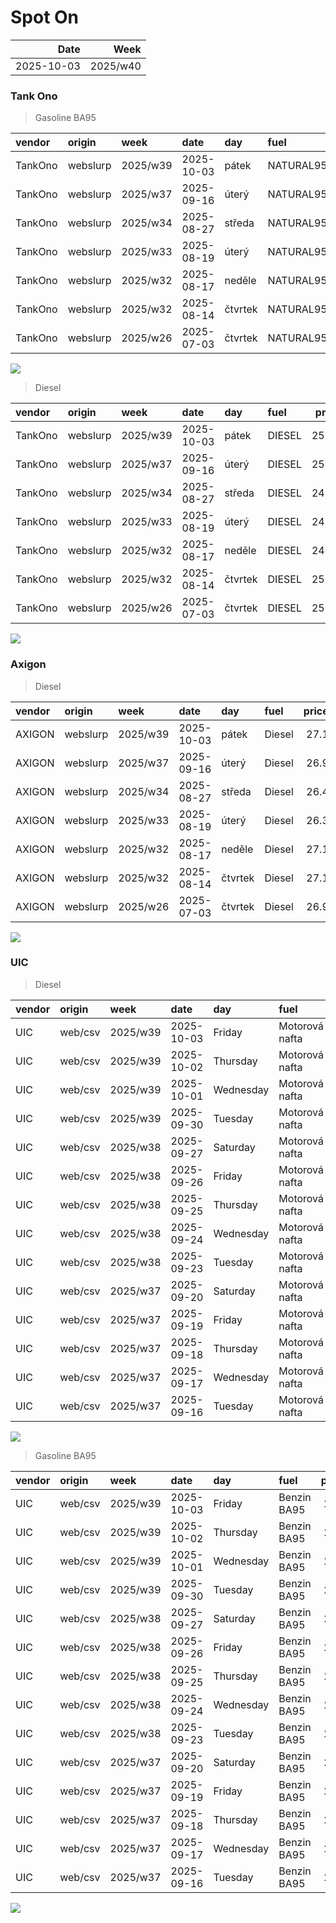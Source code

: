 Spot On
================

|       Date |     Week |
|-----------:|---------:|
| 2025-10-03 | 2025/w40 |

### Tank Ono

> Gasoline BA95

| vendor  | origin   | week     | date       | day     | fuel      | price | PriceVAT |
|:--------|:---------|:---------|:-----------|:--------|:----------|------:|---------:|
| TankOno | webslurp | 2025/w39 | 2025-10-03 | pátek   | NATURAL95 | 26.86 |     32.5 |
| TankOno | webslurp | 2025/w37 | 2025-09-16 | úterý   | NATURAL95 | 26.86 |     32.5 |
| TankOno | webslurp | 2025/w34 | 2025-08-27 | středa  | NATURAL95 | 26.36 |     31.9 |
| TankOno | webslurp | 2025/w33 | 2025-08-19 | úterý   | NATURAL95 | 26.36 |     31.9 |
| TankOno | webslurp | 2025/w32 | 2025-08-17 | neděle  | NATURAL95 | 26.36 |     31.9 |
| TankOno | webslurp | 2025/w32 | 2025-08-14 | čtvrtek | NATURAL95 | 26.36 |     31.9 |
| TankOno | webslurp | 2025/w26 | 2025-07-03 | čtvrtek | NATURAL95 | 26.86 |     32.5 |

<img src="SpotOn_files/figure-gfm/tono-ba95-1.png" style="display: block; margin: auto auto auto 0;" />

> Diesel

| vendor  | origin   | week     | date       | day     | fuel   | price | PriceVAT |
|:--------|:---------|:---------|:-----------|:--------|:-------|------:|---------:|
| TankOno | webslurp | 2025/w39 | 2025-10-03 | pátek   | DIESEL | 25.21 |     30.5 |
| TankOno | webslurp | 2025/w37 | 2025-09-16 | úterý   | DIESEL | 25.21 |     30.5 |
| TankOno | webslurp | 2025/w34 | 2025-08-27 | středa  | DIESEL | 24.71 |     29.9 |
| TankOno | webslurp | 2025/w33 | 2025-08-19 | úterý   | DIESEL | 24.71 |     29.9 |
| TankOno | webslurp | 2025/w32 | 2025-08-17 | neděle  | DIESEL | 24.71 |     29.9 |
| TankOno | webslurp | 2025/w32 | 2025-08-14 | čtvrtek | DIESEL | 25.54 |     30.9 |
| TankOno | webslurp | 2025/w26 | 2025-07-03 | čtvrtek | DIESEL | 25.54 |     30.9 |

<img src="SpotOn_files/figure-gfm/tono-diesel-1.png" style="display: block; margin: auto auto auto 0;" />

### Axigon

> Diesel

| vendor | origin   | week     | date       | day     | fuel   | price | PriceVAT |
|:-------|:---------|:---------|:-----------|:--------|:-------|------:|---------:|
| AXIGON | webslurp | 2025/w39 | 2025-10-03 | pátek   | Diesel |  27.1 |     32.8 |
| AXIGON | webslurp | 2025/w37 | 2025-09-16 | úterý   | Diesel |  26.9 |     32.6 |
| AXIGON | webslurp | 2025/w34 | 2025-08-27 | středa  | Diesel |  26.4 |     32.0 |
| AXIGON | webslurp | 2025/w33 | 2025-08-19 | úterý   | Diesel |  26.3 |     31.8 |
| AXIGON | webslurp | 2025/w32 | 2025-08-17 | neděle  | Diesel |  27.1 |     32.8 |
| AXIGON | webslurp | 2025/w32 | 2025-08-14 | čtvrtek | Diesel |  27.1 |     32.8 |
| AXIGON | webslurp | 2025/w26 | 2025-07-03 | čtvrtek | Diesel |  26.9 |     32.6 |

<img src="SpotOn_files/figure-gfm/axigon-diesel-1.png" style="display: block; margin: auto auto auto 0;" />

### UIC

> Diesel

| vendor | origin  | week     | date       | day       | fuel           | price | priceVAT |
|:-------|:--------|:---------|:-----------|:----------|:---------------|------:|---------:|
| UIC    | web/csv | 2025/w39 | 2025-10-03 | Friday    | Motorová nafta |  25.1 |     30.4 |
| UIC    | web/csv | 2025/w39 | 2025-10-02 | Thursday  | Motorová nafta |  25.3 |     30.6 |
| UIC    | web/csv | 2025/w39 | 2025-10-01 | Wednesday | Motorová nafta |  25.3 |     30.6 |
| UIC    | web/csv | 2025/w39 | 2025-09-30 | Tuesday   | Motorová nafta |  25.4 |     30.7 |
| UIC    | web/csv | 2025/w38 | 2025-09-27 | Saturday  | Motorová nafta |  25.6 |     31.0 |
| UIC    | web/csv | 2025/w38 | 2025-09-26 | Friday    | Motorová nafta |  25.5 |     30.9 |
| UIC    | web/csv | 2025/w38 | 2025-09-25 | Thursday  | Motorová nafta |  25.4 |     30.7 |
| UIC    | web/csv | 2025/w38 | 2025-09-24 | Wednesday | Motorová nafta |  25.3 |     30.6 |
| UIC    | web/csv | 2025/w38 | 2025-09-23 | Tuesday   | Motorová nafta |  25.2 |     30.5 |
| UIC    | web/csv | 2025/w37 | 2025-09-20 | Saturday  | Motorová nafta |  25.3 |     30.6 |
| UIC    | web/csv | 2025/w37 | 2025-09-19 | Friday    | Motorová nafta |  25.4 |     30.7 |
| UIC    | web/csv | 2025/w37 | 2025-09-18 | Thursday  | Motorová nafta |  25.4 |     30.7 |
| UIC    | web/csv | 2025/w37 | 2025-09-17 | Wednesday | Motorová nafta |  25.4 |     30.7 |
| UIC    | web/csv | 2025/w37 | 2025-09-16 | Tuesday   | Motorová nafta |  25.3 |     30.6 |

<img src="SpotOn_files/figure-gfm/uic-diesel-1.png" style="display: block; margin: auto auto auto 0;" />

> Gasoline BA95

| vendor | origin  | week     | date       | day       | fuel        | price | priceVAT |
|:-------|:--------|:---------|:-----------|:----------|:------------|------:|---------:|
| UIC    | web/csv | 2025/w39 | 2025-10-03 | Friday    | Benzin BA95 |  26.6 |     32.2 |
| UIC    | web/csv | 2025/w39 | 2025-10-02 | Thursday  | Benzin BA95 |  26.8 |     32.4 |
| UIC    | web/csv | 2025/w39 | 2025-10-01 | Wednesday | Benzin BA95 |  26.9 |     32.5 |
| UIC    | web/csv | 2025/w39 | 2025-09-30 | Tuesday   | Benzin BA95 |  26.9 |     32.5 |
| UIC    | web/csv | 2025/w38 | 2025-09-27 | Saturday  | Benzin BA95 |  26.9 |     32.5 |
| UIC    | web/csv | 2025/w38 | 2025-09-26 | Friday    | Benzin BA95 |  26.7 |     32.3 |
| UIC    | web/csv | 2025/w38 | 2025-09-25 | Thursday  | Benzin BA95 |  26.8 |     32.4 |
| UIC    | web/csv | 2025/w38 | 2025-09-24 | Wednesday | Benzin BA95 |  26.8 |     32.4 |
| UIC    | web/csv | 2025/w38 | 2025-09-23 | Tuesday   | Benzin BA95 |  26.8 |     32.4 |
| UIC    | web/csv | 2025/w37 | 2025-09-20 | Saturday  | Benzin BA95 |  26.8 |     32.4 |
| UIC    | web/csv | 2025/w37 | 2025-09-19 | Friday    | Benzin BA95 |  27.1 |     32.8 |
| UIC    | web/csv | 2025/w37 | 2025-09-18 | Thursday  | Benzin BA95 |  27.1 |     32.8 |
| UIC    | web/csv | 2025/w37 | 2025-09-17 | Wednesday | Benzin BA95 |  27.0 |     32.7 |
| UIC    | web/csv | 2025/w37 | 2025-09-16 | Tuesday   | Benzin BA95 |  27.0 |     32.7 |

<img src="SpotOn_files/figure-gfm/uic-ba95-1.png" style="display: block; margin: auto auto auto 0;" />
